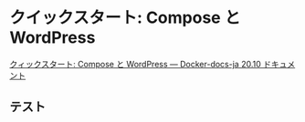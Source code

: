 # クイックスタート: Compose と WordPress

[クィックスタート: Compose と WordPress — Docker-docs-ja 20.10 ドキュメント](https://docs.docker.jp/compose/wordpress.html)

## テスト
